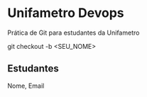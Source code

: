 # Unifametro Devops

Prática de Git para estudantes da Unifametro

git checkout -b <SEU_NOME>

## Estudantes
Nome, Email
